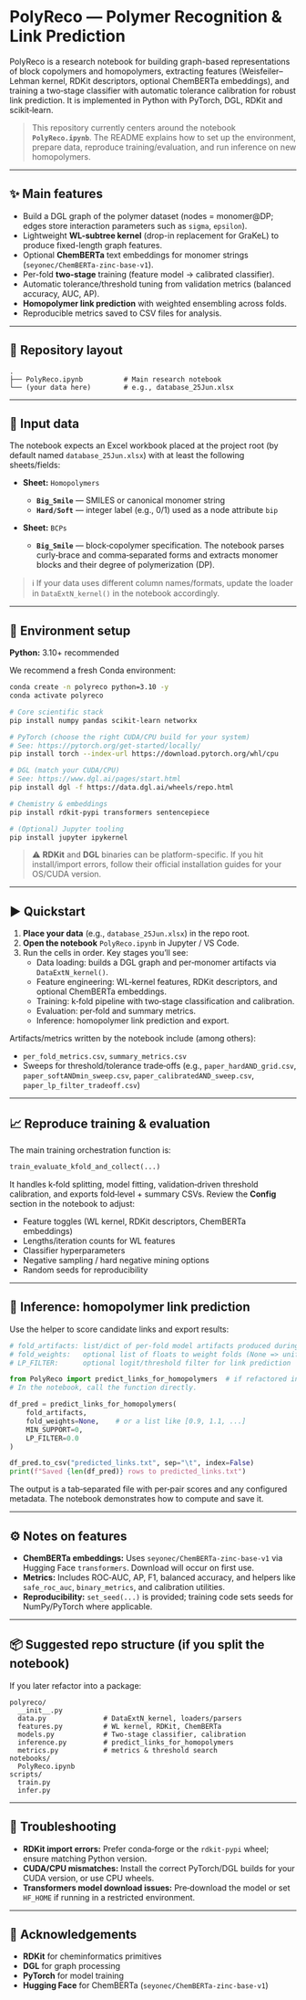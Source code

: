 # PolyReco — Polymer Recognition & Link Prediction

PolyReco is a research notebook for building graph-based representations of block copolymers and homopolymers, extracting features (Weisfeiler–Lehman kernel, RDKit descriptors, optional ChemBERTa embeddings), and training a two‑stage classifier with automatic tolerance calibration for robust link prediction. It is implemented in Python with PyTorch, DGL, RDKit and scikit‑learn.

> This repository currently centers around the notebook **`PolyReco.ipynb`**. The README explains how to set up the environment, prepare data, reproduce training/evaluation, and run inference on new homopolymers.

---

## ✨ Main features

- Build a DGL graph of the polymer dataset (nodes = monomer@DP; edges store interaction parameters such as `sigma`, `epsilon`).
- Lightweight **WL-subtree kernel** (drop-in replacement for GraKeL) to produce fixed-length graph features.
- Optional **ChemBERTa** text embeddings for monomer strings (`seyonec/ChemBERTa-zinc-base-v1`).
- Per-fold **two-stage** training (feature model → calibrated classifier).
- Automatic tolerance/threshold tuning from validation metrics (balanced accuracy, AUC, AP).
- **Homopolymer link prediction** with weighted ensembling across folds.
- Reproducible metrics saved to CSV files for analysis.

---

## 📁 Repository layout

```
.
├── PolyReco.ipynb          # Main research notebook
└── (your data here)        # e.g., database_25Jun.xlsx
```

---

## 🧾 Input data

The notebook expects an Excel workbook placed at the project root (by default named `database_25Jun.xlsx`) with at least the following sheets/fields:

- **Sheet:** `Homopolymers`
  - **`Big_Smile`** — SMILES or canonical monomer string
  - **`Hard/Soft`** — integer label (e.g., 0/1) used as a node attribute `bip`

- **Sheet:** `BCPs`
  - **`Big_Smile`** — block‑copolymer specification. The notebook parses curly‑brace and comma‑separated forms and extracts monomer blocks and their degree of polymerization (DP).

> ℹ️ If your data uses different column names/formats, update the loader in `DataExtN_kernel()` in the notebook accordingly.

---

## 🧪 Environment setup

**Python:** 3.10+ recommended

We recommend a fresh Conda environment:

```bash
conda create -n polyreco python=3.10 -y
conda activate polyreco

# Core scientific stack
pip install numpy pandas scikit-learn networkx

# PyTorch (choose the right CUDA/CPU build for your system)
# See: https://pytorch.org/get-started/locally/
pip install torch --index-url https://download.pytorch.org/whl/cpu

# DGL (match your CUDA/CPU)
# See: https://www.dgl.ai/pages/start.html
pip install dgl -f https://data.dgl.ai/wheels/repo.html

# Chemistry & embeddings
pip install rdkit-pypi transformers sentencepiece

# (Optional) Jupyter tooling
pip install jupyter ipykernel
```

> ⚠️ **RDKit** and **DGL** binaries can be platform-specific. If you hit install/import errors, follow their official installation guides for your OS/CUDA version.

---

## ▶️ Quickstart

1. **Place your data** (e.g., `database_25Jun.xlsx`) in the repo root.
2. **Open the notebook** `PolyReco.ipynb` in Jupyter / VS Code.
3. Run the cells in order. Key stages you’ll see:
   - Data loading: builds a DGL graph and per‑monomer artifacts via `DataExtN_kernel()`.
   - Feature engineering: WL‑kernel features, RDKit descriptors, and optional ChemBERTa embeddings.
   - Training: k‑fold pipeline with two‑stage classification and calibration.
   - Evaluation: per‑fold and summary metrics.
   - Inference: homopolymer link prediction and export.

Artifacts/metrics written by the notebook include (among others):
- `per_fold_metrics.csv`, `summary_metrics.csv`
- Sweeps for threshold/tolerance trade‑offs (e.g., `paper_hardAND_grid.csv`, `paper_softANDmin_sweep.csv`, `paper_calibratedAND_sweep.csv`, `paper_lp_filter_tradeoff.csv`)

---

## 📈 Reproduce training & evaluation

The main training orchestration function is:

```python
train_evaluate_kfold_and_collect(...)
```

It handles k‑fold splitting, model fitting, validation‑driven threshold calibration, and exports fold‑level + summary CSVs. Review the **Config** section in the notebook to adjust:
- Feature toggles (WL kernel, RDKit descriptors, ChemBERTa embeddings)
- Lengths/iteration counts for WL features
- Classifier hyperparameters
- Negative sampling / hard negative mining options
- Random seeds for reproducibility

---

## 🔮 Inference: homopolymer link prediction

Use the helper to score candidate links and export results:

```python
# fold_artifacts: list/dict of per‑fold model artifacts produced during training
# fold_weights:   optional list of floats to weight folds (None => uniform)
# LP_FILTER:      optional logit/threshold filter for link prediction

from PolyReco import predict_links_for_homopolymers  # if refactored into a module
# In the notebook, call the function directly.

df_pred = predict_links_for_homopolymers(
    fold_artifacts,
    fold_weights=None,    # or a list like [0.9, 1.1, ...]
    MIN_SUPPORT=0,
    LP_FILTER=0.0
)

df_pred.to_csv("predicted_links.txt", sep="\t", index=False)
print(f"Saved {len(df_pred)} rows to predicted_links.txt")
```

The output is a tab‑separated file with per‑pair scores and any configured metadata. The notebook demonstrates how to compute and save it.

---

## ⚙️ Notes on features

- **ChemBERTa embeddings:** Uses `seyonec/ChemBERTa-zinc-base-v1` via Hugging Face `transformers`. Download will occur on first use.
- **Metrics:** Includes ROC‑AUC, AP, F1, balanced accuracy, and helpers like `safe_roc_auc`, `binary_metrics`, and calibration utilities.
- **Reproducibility:** `set_seed(...)` is provided; training code sets seeds for NumPy/PyTorch where applicable.

---

## 📦 Suggested repo structure (if you split the notebook)

If you later refactor into a package:
```
polyreco/
  __init__.py
  data.py              # DataExtN_kernel, loaders/parsers
  features.py          # WL kernel, RDKit, ChemBERTa
  models.py            # Two-stage classifier, calibration
  inference.py         # predict_links_for_homopolymers
  metrics.py           # metrics & threshold search
notebooks/
  PolyReco.ipynb
scripts/
  train.py
  infer.py
```

---

## 🔧 Troubleshooting

- **RDKit import errors:** Prefer conda‑forge or the `rdkit-pypi` wheel; ensure matching Python version.
- **CUDA/CPU mismatches:** Install the correct PyTorch/DGL builds for your CUDA version, or use CPU wheels.
- **Transformers model download issues:** Pre‑download the model or set `HF_HOME` if running in a restricted environment.

---

## 🙏 Acknowledgements

- **RDKit** for cheminformatics primitives
- **DGL** for graph processing
- **PyTorch** for model training
- **Hugging Face** for ChemBERTa (`seyonec/ChemBERTa-zinc-base-v1`)
